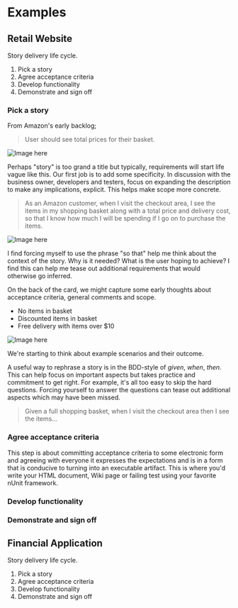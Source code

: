 # Examples

## Retail Website

Story delivery life cycle.

1. Pick a story
1. Agree acceptance criteria
1. Develop functionality
1. Demonstrate and sign off

### Pick a story

From Amazon's early backlog;

> User should see total prices for their basket.

![Image here](missing.png)

Perhaps "story" is too grand a title but typically, requirements will start life vague like this. Our first job is to add some specificity. In discussion with the business owner, developers and testers, focus on expanding the description to make any implications, explicit. This helps make scope more concrete.

> As an Amazon customer, when I visit the checkout area, I see the items in my shopping basket along with a total price and delivery cost, so that I know how much I will be spending if I go on to purchase the items.

![Image here](missing.png)

I find forcing myself to use the phrase "so that" help me think about the context of the story. Why is it needed? What is the user hoping to achieve? I find this can help me tease out additional requirements that would otherwise go inferred.

On the back of the card, we might capture some early thoughts about acceptance criteria, general comments and scope.

- No items in basket
- Discounted items in basket
- Free delivery with items over $10

![Image here](missing.png)

We're starting to think about example scenarios and their outcome.


A useful way to rephrase a story is in the BDD-style of _given_, _when_, _then_. This can help focus on important aspects but takes practice and commitment to get right. For example, it's all too easy to skip the hard questions. Forcing yourself to answer the questions can tease out additional aspects which may have been missed.

> Given a full shopping basket, when I visit the checkout area then I see the items...


### Agree acceptance criteria

This step is about committing acceptance criteria to some electronic form and agreeing with everyone it expresses the expectations and is in a form that is conducive to turning into an executable artifact. This is where you'd write your HTML document, Wiki page or failing test using your favorite nUnit framework.

### Develop functionality

### Demonstrate and sign off



## Financial Application

Story delivery life cycle.

1. Pick a story
1. Agree acceptance criteria
1. Develop functionality
1. Demonstrate and sign off
